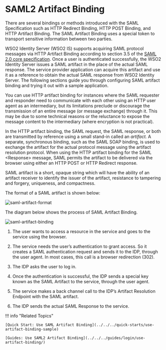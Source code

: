 # SAML2 Artifact Binding

There are several bindings or methods introduced with the SAML Specification such as HTTP Redirect Binding, HTTP POST Binding, and HTTP Artifact Binding. The SAML Artifact Binding uses a special token to transport sensitive information between two parties. 

WSO2 Identity Server (WSO2 IS) supports acquiring SAML protocol messages
via HTTP Artifact Binding according to section 3.5 of the [SAML 2.0 core
specification](http://www.oasis-open.org/committees/download.php/35711/sstc-saml-core-errata-2.0-wd-06-diff.pdf). Once a user is authenticated successfully, the WSO2 Identity Server issues a SAML artifact in the place of the actual SAML response. The
service provider application can acquire this artifact and use it as a
reference to obtain the actual SAML response from WSO2 Identity Server.
The following sections guide you through configuring SAML artifact
binding and trying it out with a sample application.

You can use HTTP artifact binding for instances where the SAML requester
and responder need to communicate with each other using an HTTP user
agent as an intermediary, but its limitations preclude or discourage
the transmission of an entire message (or message exchange) through it.
This may be due to some technical reasons or the reluctance to expose
the message content to the intermediary (where encryption is not
practical).

In the HTTP artifact binding, the SAML request, the SAML response, or
both are transmitted by reference using a small stand-in called an
*artifact.* A separate, synchronous binding, such as the SAML SOAP
binding, is used to exchange the artifact for the actual protocol
message using the artifact resolution protocol. When using the HTTP
artifact binding for the SAML \<Response\> message, SAML permits the
artifact to be delivered via the browser using either an HTTP POST or
HTTP Redirect response.

SAML artifact is a short, opaque string which will have the ability of
an artifact receiver to identify the issuer of the artifact, resistance
to tampering and forgery, uniqueness, and compactness.

The format of a SAML artifact is shown below:

![saml-artifact-format](../../../assets/img/concepts/saml-artifact-format.png)

The diagram below shows the process of SAML Artifact Binding.

![saml-artifact-binding](../../../assets/img/concepts/saml-artifact-binding.png) 

1.  The user wants to access a resource in the service and goes to the service using the browser. 

2.  The service needs the user’s authentication to grant access. So it creates a SAML authentication request and sends it to the IDP, through the user agent. In most cases, this call is a browser redirection (302).

3.  The IDP asks the user to log in.

4.  Once the authentication is successful, the IDP sends a special key known as the SAML Artifact to the service, through the user agent. 

5.  The service makes a back channel call to the IDP’s Artifact Resolution Endpoint with the SAML artifact.

6.  The IDP sends the actual SAML Response to the service.


!!! info "Related Topics"

    [Quick Start: Use SAML Artifact Binding](../../../quick-starts/use-artifact-binding-sample)

    [Guides: Use SAML2 Artifact Binding](../../../guides/login/use-artifact-binding/)
